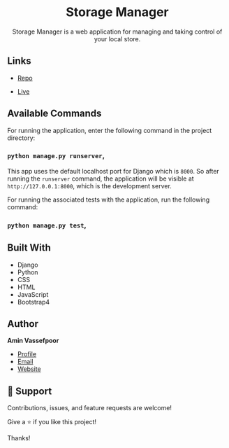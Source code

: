 <h1 align="center">Storage Manager</h1>

<p align="center">
Storage Manager is a web application for managing and taking
control of your local store.
</p>

## Links

- [Repo](https://github.com/aminvsf/StorageManager "StorageManager Repo")

- [Live](https://giahineshop.com "Live View")

## Available Commands

For running the application, enter the following command in the project
directory:

### `python manage.py runserver`,

This app uses the default localhost port for Django which is `8000`. So after running the `runserver` command,
the application will be visible at `http://127.0.0.1:8000`, which is the development server.

For running the associated tests with the application, run the following command: 

### `python manage.py test`,

## Built With

- Django
- Python
- CSS
- HTML
- JavaScript
- Bootstrap4

## Author

**Amin Vassefpoor**

- [Profile](https://github.com/aminvsf "GitHub")
- [Email](mailto:info@aminvasefpoor.com "Email")
- [Website](https://aminvasefpoor.com "Personal Website")

## 🤝 Support

Contributions, issues, and feature requests are welcome!

Give a ⭐️ if you like this project!

Thanks!
